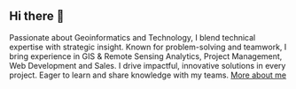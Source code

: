 ## Hi there 👋

Passionate about Geoinformatics and  Technology, I blend technical expertise with strategic insight. Known for problem-solving and teamwork, I bring experience in GIS & Remote Sensing Analytics, Project Management, Web Development and Sales. I drive impactful, innovative solutions in every project. Eager to learn and share knowledge with my teams. [More about me](https://linda-ochwada.netlify.app/)

<!--Check out my portfolio <a href="https://ochwada.github.io" target="_blank">Ochwada.linda</a>.




**Ochwada/ochwada** is a ✨ _special_ ✨ repository because its `README.md` (this file) appears on your GitHub profile.

Here are some ideas to get you started:

- 🔭 I’m currently working on ...
- 🌱 I’m currently learning ...
- 👯 I’m looking to collaborate on ...
- 🤔 I’m looking for help with ...
- 💬 Ask me about ...
- 📫 How to reach me: ...
- 😄 Pronouns: ...
- ⚡ Fun fact: ...
-->
